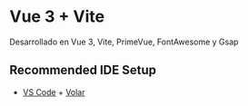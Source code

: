 # Vue 3 + Vite

Desarrollado en Vue 3, Vite, PrimeVue, FontAwesome y Gsap

## Recommended IDE Setup

- [VS Code](https://code.visualstudio.com/) + [Volar](https://marketplace.visualstudio.com/items?itemName=johnsoncodehk.volar)
